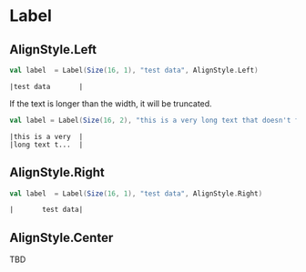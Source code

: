 # Label

## AlignStyle.Left

```scala
val label  = Label(Size(16, 1), "test data", AlignStyle.Left)
```

```text
|test data       |
```

If the text is longer than the width, it will be truncated.

```scala
val label = Label(Size(16, 2), "this is a very long text that doesn't fit in the provided area entirely", AlignStyle.Left)
```

```text
|this is a very  |
|long text t...  |
```

## AlignStyle.Right

```scala
val label  = Label(Size(16, 1), "test data", AlignStyle.Right)
```

```text
|       test data|
```

## AlignStyle.Center

TBD

```scala
```

```text
```
